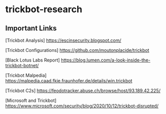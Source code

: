 # trickbot-research

## Important Links

[Trickbot Analysis] https://escinsecurity.blogspot.com/

[Trickbot Configurations] https://github.com/moutonplacide/trickbot

[Black Lotus Labs Report] https://blog.lumen.com/a-look-inside-the-trickbot-botnet/

[Trickbot Malpedia] https://malpedia.caad.fkie.fraunhofer.de/details/win.trickbot

[Trickbot C2s] https://feodotracker.abuse.ch/browse/host/93.189.42.225/

[Microsoft and Trickbot] https://www.microsoft.com/security/blog/2020/10/12/trickbot-disrupted/
